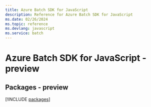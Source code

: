 ```yaml
---
title: Azure Batch SDK for JavaScript
description: Reference for Azure Batch SDK for JavaScript
ms.date: 02/26/2024
ms.topic: reference
ms.devlang: javascript
ms.service: batch
---
```

# Azure Batch SDK for JavaScript - preview
## Packages - preview
[!INCLUDE [packages](batch-index.md)]